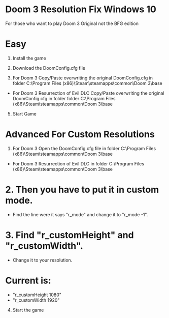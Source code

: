 # Doom 3 Resolution Fix Windows 10

For those who want to play Doom 3 Original not the BFG edition
# Easy

1. Install the game

2. Download the DoomConfig.cfg file

3. For Doom 3 Copy/Paste overwriting the original DoomConfig.cfg in  folder C:\Program Files (x86)\Steam\steamapps\common\Doom 3\base 

* For Doom 3 Resurrection of Evil DLC Copy/Paste overwriting the original DoomConfig.cfg in  folder  folder C:\Program Files (x86)\Steam\steamapps\common\Doom 3\base

5. Start Game 

# Advanced For Custom Resolutions
1. For Doom 3 Open the DoomConfig.cfg file in folder C:\Program Files (x86)\Steam\steamapps\common\Doom 3\base
 * For Doom 3 Resurrection of Evil DLC in folder  C:\Program Files (x86)\Steam\steamapps\common\Doom 3\base

# 2. Then you have to put it in custom mode.
* Find the line were it says "r_mode" and change it to "r_mode -1".

# 3. Find "r_customHeight" and "r_customWidth".
* Change it to your resolution.

# Current is:
* "r_customHeight 1080"
* "r_customWidth 1920"

4. Start the game
